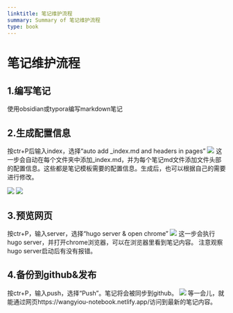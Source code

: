 ```yaml
---
linktitle: 笔记维护流程
summary: Summary of 笔记维护流程
type: book
---
```

# 笔记维护流程
## 1.编写笔记
使用obsidian或typora编写markdown笔记

## 2.生成配置信息
按ctr+P后输入index，选择“auto add \_index.md and headers in pages”
![](笔记维护流程-1660969408965.jpeg)
这一步会自动在每个文件夹中添加\_index.md，并为每个笔记md文件添加文件头部的配置信息。这些都是笔记模板需要的配置信息。生成后，也可以根据自己的需要进行修改。

![](笔记维护流程-1660969606351.jpeg)
![](笔记维护流程-1660969626623.jpeg)

## 3.预览网页
按ctr+P，输入server，选择“hugo server & open chrome”
![](笔记维护流程-1660969461934.jpeg)
这一步会执行hugo server，并打开chrome浏览器，可以在浏览器里看到笔记内容。
注意观察hugo server启动后有没有报错。

## 4.备份到github&发布
按ctr+P，输入push，选择“Push”。笔记将会被同步到github。
![](笔记维护流程-1660969812661.jpeg)
等一会儿，就能通过网页https://wangyiou-notebook.netlify.app/访问到最新的笔记内容。